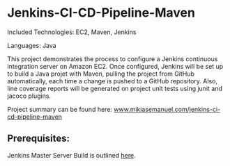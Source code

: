 # Jenkins-CI-CD-Pipeline-Maven

Included Technologies: EC2, Maven, Jenkins

Languages: Java

This project demonstrates the process to configure a Jenkins continuous integration server on Amazon EC2. Once configured, Jenkins will be set up to build a Java projet with Maven, pulling the project from GitHub automatically, each time a change is pushed to a GitHub repository. Also, line coverage reports will be generated on project unit tests using junit and jacoco plugins.

Project summary can be found here: www.mikiasemanuel.com/jenkins-ci-cd-pipeline-maven

## Prerequisites:

Jenkins Master Server Build is outlined [here](https://github.com/MikiasE/Automating-A-WebApp-Build-With-Terraform-and-Cloudformation/tree/master/TF_WebApp_Test).
